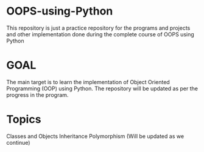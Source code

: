 # OOPS-using-Python
This repository is just a practice repository for the programs and projects and other implementation done during the complete course of OOPS using Python

# GOAL
The main target is to learn the implementation of Object Oriented Programming (OOP) using Python.
The repository will be updated as per the progress in the program.


# Topics
Classes and Objects
Inheritance
Polymorphism
(Will be updated as we continue)

